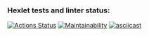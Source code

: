 ### Hexlet tests and linter status:
[![Actions Status](https://github.com/seregad544/frontend-project-lvl1/workflows/hexlet-check/badge.svg)](https://github.com/seregad544/frontend-project-lvl1/actions)
[![Maintainability](https://api.codeclimate.com/v1/badges/a99a88d28ad37a79dbf6/maintainability)](https://codeclimate.com/github/codeclimate/codeclimate/maintainability)
[![asciicast](https://asciinema.org/a/uPWfacnjiDXznd7rqHPdGr8Yv.svg)](https://asciinema.org/a/uPWfacnjiDXznd7rqHPdGr8Yv)